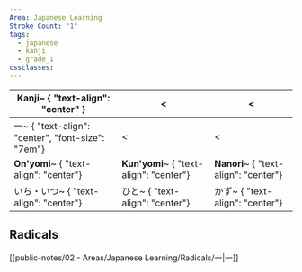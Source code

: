 ```yaml
---
Area: Japanese Learning
Stroke Count: "1"
tags:
  - japanese
  - kanji
  - grade_1
cssclasses:
---
```


| Kanji~ { "text-align": "center" }                | <                                       | <                                     |
| ------------------------------------------------ | --------------------------------------- | ------------------------------------- |
| 一~ { "text-align": "center", "font-size": "7em"} | <                                       | <                                     |
| **On'yomi**~ { "text-align": "center"}           | **Kun'yomi**~ { "text-align": "center"} | **Nanori**~ { "text-align": "center"} |
| いち・いつ~ { "text-align": "center"}                 | ひと~ { "text-align": "center"}           | かず~ { "text-align": "center"}         |
## Radicals
[[public-notes/02 - Areas/Japanese Learning/Radicals/一|一]]